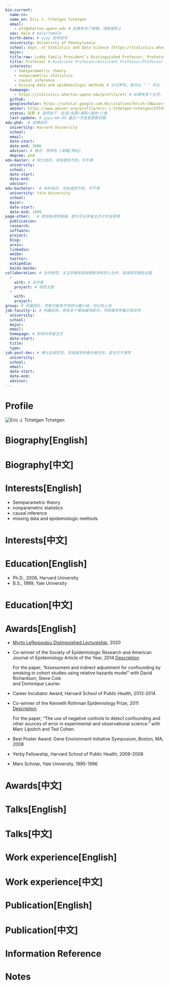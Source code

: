 ```yaml
---
bio-current:
  name-cn: 
  name_en: Eric J. Tchetgen Tchetgen
  email: 
    - ett@wharton.upenn.edu # 如果有多个邮箱，请都填写上
  sex: male # male/female
  birth-date: # yyyy 到年即可
  university: University of Pennsylvania 
  school: Dept, of Statistics and Data Science [https://statistics.wharton.upenn.edu/] # 格式：学院名称[学院官网链接]
  major: 
  title-raw: Luddy Family President’s Distinguished Professor, Professor of Statistics and Data Science# 主页原始字符串
  title: Professor # Associate Professor/Assistant Professor/Professor
  interests: 
    - Semiparametric theory
    - nonparametric statistics
    - causal inference
    - missing data and epidemiologic methods # 分点罗列，依次以 ‘-’ 开头
  homepage: 
    - https://statistics.wharton.upenn.edu/profile/ett # 如果有多个主页，请都填写上
  github: 
  googlescholar: https://scholar.google.com.hk/citations?hl=zh-CN&user=sHMXWrMAAAAJ
  aminer: https://www.aminer.org/profile/eric-j-tchetgen-tchetgen/53f45299dabfaee1c0b1e5b3 # 从这里查找 https://www.aminer.org/search/person
  status: 在职 # 选项如下：在读/在职/离职/退休/亡故
  last-update: # yyyy-mm-dd 最近一次信息更新日期
edu-phd:  # 读博经历
  university: Harvard University
  school: 
  email: 
  date-start: 
  date-end: 2006
  advisor: # 格式：导师名 [邮箱/网址]
  degree: phd
edu-master: # 硕士经历，没有或找不到，可不填
  university: 
  school: 
  date-start: 
  date-end: 
  advisor:
edu-bachelor:  # 本科经历，没有或找不到，可不填
  university: Yale University
  school: 
  major: 
  date-start: 
  date-end: 1999
page-other:   # 其他有用的链接，部分可从学者主页子栏目获得
  publication: 
  research: 
  software: 
  project: 
  blog: 
  arxiv: 
  linkedin: 
  weibo:
  twitter:
  wikipedia:
  baidu-baike:
collaboration: # 合作研究，关注学者和其他哪些学科的人合作，具体研究哪些主题
  - 
    with: # 合作者
    project: # 研究主题
  - 
    with: 
    project: 
group: # 所属团队，学者可能有不同的兴趣小组，可以列上去
job-faculty-1: # 所属机构，若有多个增加编号即可，字段填写参看示例文件
  university: 
  school: 
  major: 
  email: 
  homepage: # 机构内学者主页
  date-start: 
  title: 
  type: 
job-post-doc: # 博士后研究员，字段填写参看示例文件，若无可不填写
  university: 
  school: 
  email: 
  date-start: 
  date-end: 
  advisor: 
---
```


# Profile

![Eric J. Tchetgen Tchetgen](https://faculty.wharton.upenn.edu/wp-content/uploads/2018/01/Tchetgen_3.jpg)

# Biography[English]

# Biography[中文]

# Interests[English]
  - Semiparametric theory
  - nonparametric statistics
  - causal inference
  - missing data and epidemiologic methods

# Interests[中文]

# Education[English]
  - Ph.D., 2006, Harvard University  
  - B.S., 1999, Yale University
# Education[中文]

# Awards[English]
- [Myrto Lefkopoulou Distinguished Lectureship](https://www.hsph.harvard.edu/biostatistics/myrto-award/), 2020
- Co-winner of the Society of Epidemiologic Research and American Journal of Epidemiology Article of the Year, 2014 [Description](https://statistics.wharton.upenn.edu/profile/ett/#)
    
    For the paper, “Assessment and indirect adjustment for confounding by smoking in cohort studies using relative hazards model” with David Richardson, Steve Cole  
    and Dominique Laurier.
    
- Career Incubator Award, Harvard School of Public Health, 2013-2014
- Co-winner of the Kenneth Rothman Epidemiology Prize, 2011 [Description](https://statistics.wharton.upenn.edu/profile/ett/#)
    
    For the paper, “The use of negative controls to detect confounding and other sources of error in experimental and observational science.” with Marc Lipsitch and Ted Cohen.
    
- Best Poster Award: Gene Environment Initiative Symposium, Boston, MA, 2008
- Yerby Fellowship, Harvard School of Public Health, 2006-2008
- Mars Scholar, Yale University, 1995-1996
# Awards[中文]

# Talks[English]

# Talks[中文]

# Work experience[English]

# Work experience[中文]

# Publication[English]

# Publication[中文]

# Information Reference

# Notes